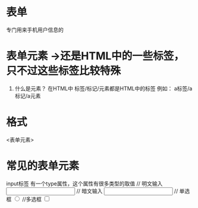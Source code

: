 # 表单
专门用来手机用户信息的

# 表单元素  ->还是HTML中的一些标签，只不过这些标签比较特殊
1. 什么是元素？
在HTML中 标签/标记/元素都是HTML中的标签
例如： <a> a标签/a标记/a元素

# 格式
<form>
    <表单元素>
</form>

# 常见的表单元素
input标签 有一个type属性，这个属性有很多类型的取值
    // 明文输入
    <input type="text">
    // 暗文输入
    <input type="password">
    // 单选框
    <input type="radio">
    //多选框
    <input type="checkbox">